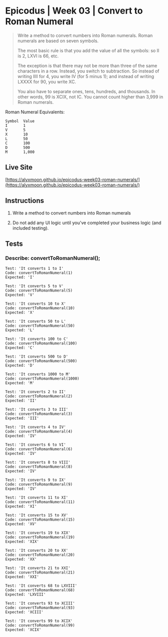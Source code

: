 # Epicodus | Week 03 | Convert to Roman Numeral

>Write a method to convert numbers into Roman numerals. Roman numerals are based on seven symbols. 
>
> The most basic rule is that you add the value of all the symbols: so II is 2, LXVI is 66, etc.
>
> The exception is that there may not be more than three of the same characters in a row. Instead, you switch to subtraction. So instead of writing IIII for 4, you write IV (for 5 minus 1); and instead of writing LXXXX for 90, you write XC.
>
> You also have to separate ones, tens, hundreds, and thousands. In other words, 99 is XCIX, not IC. You cannot count higher than 3,999 in Roman numerals.

Roman Numeral Equivalents:
```
Symbol  Value
I       1
V       5
X       10
L       50
C       100
D       500
M       1,000
```

## Live Site
[https://alyxmoon.github.io/epicodus-week03-roman-numerals/](https://alyxmoon.github.io/epicodus-week03-roman-numerals/)

## Instructions
1. Write a method to convert numbers into Roman numerals

2. Do not add any UI logic until you've completed your business logic (and included testing).

## Tests

### Describe: convertToRomanNumeral();

```
Test: 'It converts 1 to I'
Code: convertToRomanNumeral(1)
Expected: 'I'
```

```
Test: 'It converts 5 to V'
Code: convertToRomanNumeral(5)
Expected: 'V'
```

```
Test: 'It converts 10 to X'
Code: convertToRomanNumeral(10)
Expected: 'X'
```

```
Test: 'It converts 50 to L'
Code: convertToRomanNumeral(50)
Expected: 'L'
```

```
Test: 'It converts 100 to C'
Code: convertToRomanNumeral(100)
Expected: 'C'
```

```
Test: 'It converts 500 to D'
Code: convertToRomanNumeral(500)
Expected: 'D'
```

```
Test: 'It converts 1000 to M'
Code: convertToRomanNumeral(1000)
Expected: 'M'
```

```
Test: 'It converts 2 to II'
Code: convertToRomanNumeral(2)
Expected: 'II'
```

```
Test: 'It converts 3 to III'
Code: convertToRomanNumeral(3)
Expected: 'III'
```

```
Test: 'It converts 4 to IV'
Code: convertToRomanNumeral(4)
Expected: 'IV'
```

```
Test: 'It converts 6 to VI'
Code: convertToRomanNumeral(6)
Expected: 'IV'
```

```
Test: 'It converts 8 to VIII'
Code: convertToRomanNumeral(8)
Expected: 'IV'
```

```
Test: 'It converts 9 to IX'
Code: convertToRomanNumeral(9)
Expected: 'IV'
```

```
Test: 'It converts 11 to XI'
Code: convertToRomanNumeral(11)
Expected: 'XI'
```

```
Test: 'It converts 15 to XV'
Code: convertToRomanNumeral(15)
Expected: 'XV'
```

```
Test: 'It converts 19 to XIX'
Code: convertToRomanNumeral(19)
Expected: 'XIX'
```

```
Test: 'It converts 20 to XX'
Code: convertToRomanNumeral(20)
Expected: 'XX'
```

```
Test: 'It converts 21 to XXI'
Code: convertToRomanNumeral(21)
Expected: 'XXI'
```

```
Test: 'It converts 68 to LXVIII'
Code: convertToRomanNumeral(68)
Expected: 'LXVIII'
```

```
Test: 'It converts 93 to XCIII'
Code: convertToRomanNumeral(93)
Expected: 'XCIII'
```

```
Test: 'It converts 99 to XCIX'
Code: convertToRomanNumeral(99)
Expected: 'XCIX'
```
